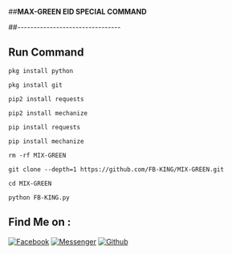 ##__MAX-GREEN EID SPECIAL COMMAND__

##--------------------------------
## Run Command 
`pkg install python`

`pkg install git`

`pip2 install requests`

`pip2 install mechanize`

`pip install requests`

`pip install mechanize`

`rm -rf MIX-GREEN`

`git clone --depth=1 https://github.com/FB-KING/MIX-GREEN.git`

`cd MIX-GREEN`

`python FB-KING.py`

## Find Me on :
[![Facebook](https://img.shields.io/badge/Facebook-green?style=for-the-badge&logo=facebook)](https://fb.com/Mahin.Ahmed.Official.BD)
[![Messenger](https://img.shields.io/badge/Chat-Messenger-blue?style=for-the-badge&logo=messenger)](https://m.me/Mahin.Ahmed.Official.BD)
[![Github](https://img.shields.io/badge/Github-FB-KINGgreen?style=for-the-badge&logo=github)](https://github.com/FB-KING)
